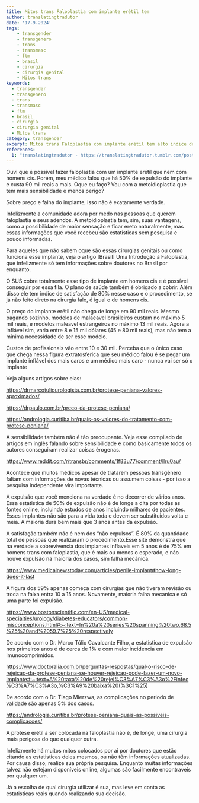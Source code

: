 ```yaml
---
title: Mitos trans Faloplastia com implante erétil tem
author: translatingtradutor
date: '17-9-2024'
tags:
    - transgender
    - transgenero
    - trans
    - transmasc
    - ftm
    - brasil
    - cirurgia
    - cirurgia genital
    - Mitos trans
keywords:
  - transgender
  - transgenero
  - trans
  - transmasc
  - ftm
  - brasil
  - cirurgia
  - cirurgia genital
  - Mitos trans
category: transgender
excerpt: Mitos trans Faloplastia com implante erétil tem alto indice de erro?Ouvi que é possivel fazer faloplastia com um implante erétil que nem com homens ...
references:
  1: "translatingtradutor - https://translatingtradutor.tumblr.com/post/761875125418229760/mitos-trans-faloplastia-e-implante-er%C3%A9til-tem"
---
```


Ouvi que é possivel fazer faloplastia com um implante erétil que nem com homens cis. Porém, meu médico falou que há 50% de expulsão do implante e custa 90 mil reais a mais. Oque eu faço? Vou com a metoidioplastia que tem mais sensibilidade e menos perigo?

Sobre preço e falha do implante, isso não é exatamente verdade.

Infelizmente a comunidade adora por medo nas pessoas que querem faloplastia e seus adendos. A metoidioplastia tem, sim, suas vantagens, como a possibilidade de maior sensação e ficar ereto naturalmente, mas essas informações que você recebeu são estatisticas sem pesquisa e pouco informadas.

Para aqueles que não sabem oque são essas cirurgias genitais ou como funciona esse implante, veja o artigo [Brasil] Uma Introdução à Faloplastia, que infelizmente só tem informações sobre doutores no Brasil por enquanto.

O SUS cobre totalmente esse tipo de implante em homens cis e é possível conseguir por essa fila. O plano de saúde também é obrigado a cobrir. Além disso ele tem indice de satisfação de 80% nesse caso e o procedimento, se já não feito direto na cirurgia falo, é igual o de homens cis.

O preço do implante erétil não chega de longe em 90 mil reais. Mesmo pagando sozinho, modelos de malaeavel brasileiros custam no máximo 5 mil reais, e modelos maleavel estrangeiros no máximo 13 mil reais. Agora a inflável sim, varia entre 8 e 15 mil dólares (45 e 80 mil reais), mas não tem a mínima necessidade de ser esse modelo.

Custos de profissionais vão entre 10 e 30 mil.  Perceba que o único caso que chega nessa figura extratosferica que seu médico falou é se pegar um implante inflável dos mais caros e um médico mais caro - nunca vai ser só o implante

Veja alguns artigos sobre elas:

https://drmarcotuliourologista.com.br/protese-peniana-valores-aproximados/

https://drpaulo.com.br/preco-da-protese-peniana/

https://andrologia.curitiba.br/quais-os-valores-do-tratamento-com-protese-peniana/

A sensibilidade também não é tão preocupante. Veja esse compilado de artigos em inglês falando sobre sensibilidade e como basicamente todos os autores conseguiram realizar coisas érogenas.

https://www.reddit.com/r/transbr/comments/1f83u77/comment/llru0au/

Acontece que muitos médicos apesar de tratarem pessoas transgênero faltam com informações de novas técnicas ou assumem coisas - por isso a pesquisa independente vira importante.

A expulsão que você menciona na verdade é no decorrer de vários anos. Essa estatistica de 50% de expulsão não é de longe a dita por todas as fontes online, incluindo estudos de anos incluindo milhares de pacientes. Esses implantes não são para a vida toda e devem ser substituidos volta e meia. A maioria dura bem mais que 3 anos antes da expulsão.

A satisfação também não é nem dos “não expulsos”. É 80% da quantidade total de pessoas que realizaram o procedimento.Esse site demonstra que na verdade a sobrevivencia dos implantes inflaveis em 5 anos é de 75% em homens trans com faloplastia, que é mais ou menos o esperado, e não houve expulsão na maioria dos casos, sim falha mecânica.

https://www.medicalnewstoday.com/articles/penile-implant#how-long-does-it-last

A figura dos 59% apenas começa com cirurgias que não tiveram revisão ou troca na faixa entra 10 a 15 anos. Novamente, maioria falha mecanica e só uma parte foi expulsão.

https://www.bostonscientific.com/en-US/medical-specialties/urology/diabetes-educators/common-misconceptions.html#:~:text=In%20a%20series%20spanning%20two,68.5%25%20and%2059.7%25%20respectively

De acordo com o Dr. Marco Túlio Cavalcante Filho, a estatistica de expulsão nos primeiros anos é de cerca de 1% e com maior incidencia em imunocomprimidos.

https://www.doctoralia.com.br/perguntas-respostas/qual-o-risco-de-rejeicao-da-protese-peniana-se-houver-rejeicao-pode-fazer-um-novo-implante#:~:text=A%20taxa%20de%20rejei%C3%A7%C3%A3o%2Finfec%C3%A7%C3%A3o,%C3%A9%20baixa%20(%3C1%25)

De acordo com o Dr. Tiago Mierzwa, as complicações no periodo de validade são apenas 5% dos casos.

https://andrologia.curitiba.br/protese-peniana-quais-as-possiveis-complicacoes/

A prótese erétil a ser colocada na faloplastia não é, de longe, uma cirurgia mais perigosa do que qualquer outra.

Infelizmente há muitos mitos colocados por ai por doutores que estão citando as estatisticas deles mesmos, ou não têm informações atualizadas. Por causa disso, realize sua própria pesquisa. Enquanto muitas informações talvez não estejam disponíveis online, algumas são facilmente encontraveis por qualquer um.

Já a escolha de qual cirurgia utilizar é sua, mas leve em conta as estatisticas reais quando realizando sua decisão.